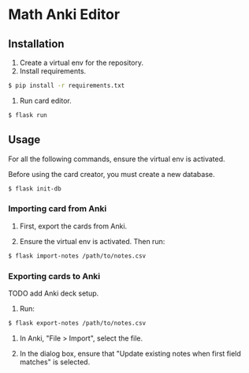 # Math Anki Editor

## Installation

1. Create a virtual env for the repository.
1. Install requirements.
```bash
$ pip install -r requirements.txt
```
1. Run card editor.
```bash
$ flask run
```

## Usage

For all the following commands, ensure the virtual env is activated.

Before using the card creator, you must create a new database.
```bash
$ flask init-db
```

### Importing card from Anki

1. First, export the cards from Anki.

1. Ensure the virtual env is activated. Then run:
```bash
$ flask import-notes /path/to/notes.csv
```

### Exporting cards to Anki

TODO add Anki deck setup.

1. Run:
``` bash
$ flask export-notes /path/to/notes.csv
```

1. In Anki, "File > Import", select the file.

1. In the dialog box, ensure that "Update existing notes when first field matches" is selected.
